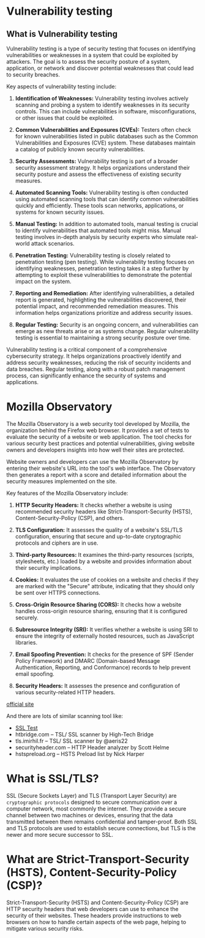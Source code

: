 # Vulnerability testing
## What is Vulnerability testing
Vulnerability testing is a type of security testing that focuses on identifying vulnerabilities or weaknesses in a system that could be exploited by attackers. The goal is to assess the security posture of a system, application, or network and discover potential weaknesses that could lead to security breaches.

Key aspects of vulnerability testing include:

1. **Identification of Weaknesses:** Vulnerability testing involves actively scanning and probing a system to identify weaknesses in its security controls. This can include vulnerabilities in software, misconfigurations, or other issues that could be exploited.

2. **Common Vulnerabilities and Exposures (CVEs):** Testers often check for known vulnerabilities listed in public databases such as the Common Vulnerabilities and Exposures (CVE) system. These databases maintain a catalog of publicly known security vulnerabilities.

3. **Security Assessments:** Vulnerability testing is part of a broader security assessment strategy. It helps organizations understand their security posture and assess the effectiveness of existing security measures.

4. **Automated Scanning Tools:** Vulnerability testing is often conducted using automated scanning tools that can identify common vulnerabilities quickly and efficiently. These tools scan networks, applications, or systems for known security issues.

5. **Manual Testing:** In addition to automated tools, manual testing is crucial to identify vulnerabilities that automated tools might miss. Manual testing involves in-depth analysis by security experts who simulate real-world attack scenarios.

6. **Penetration Testing:** Vulnerability testing is closely related to penetration testing (pen testing). While vulnerability testing focuses on identifying weaknesses, penetration testing takes it a step further by attempting to exploit these vulnerabilities to demonstrate the potential impact on the system.

7. **Reporting and Remediation:** After identifying vulnerabilities, a detailed report is generated, highlighting the vulnerabilities discovered, their potential impact, and recommended remediation measures. This information helps organizations prioritize and address security issues.

8. **Regular Testing:** Security is an ongoing concern, and vulnerabilities can emerge as new threats arise or as systems change. Regular vulnerability testing is essential to maintaining a strong security posture over time.

Vulnerability testing is a critical component of a comprehensive cybersecurity strategy. It helps organizations proactively identify and address security weaknesses, reducing the risk of security incidents and data breaches. Regular testing, along with a robust patch management process, can significantly enhance the security of systems and applications.


# Mozilla Observatory
The Mozilla Observatory is a web security tool developed by Mozilla, the organization behind the Firefox web browser. It provides a set of tests to evaluate the security of a website or web application. The tool checks for various security best practices and potential vulnerabilities, giving website owners and developers insights into how well their sites are protected.

Website owners and developers can use the Mozilla Observatory by entering their website's URL into the tool's web interface. The Observatory then generates a report with a score and detailed information about the security measures implemented on the site.

Key features of the Mozilla Observatory include:

1. **HTTP Security Headers:** It checks whether a website is using recommended security headers like Strict-Transport-Security (HSTS), Content-Security-Policy (CSP), and others.

2. **TLS Configuration:** It assesses the quality of a website's SSL/TLS configuration, ensuring that secure and up-to-date cryptographic protocols and ciphers are in use.

3. **Third-party Resources:** It examines the third-party resources (scripts, stylesheets, etc.) loaded by a website and provides information about their security implications.

4. **Cookies:** It evaluates the use of cookies on a website and checks if they are marked with the "Secure" attribute, indicating that they should only be sent over HTTPS connections.

5. **Cross-Origin Resource Sharing (CORS):** It checks how a website handles cross-origin resource sharing, ensuring that it is configured securely.

6. **Subresource Integrity (SRI):** It verifies whether a website is using SRI to ensure the integrity of externally hosted resources, such as JavaScript libraries.

7. **Email Spoofing Prevention:** It checks for the presence of SPF (Sender Policy Framework) and DMARC (Domain-based Message Authentication, Reporting, and Conformance) records to help prevent email spoofing.

8. **Security Headers:** It assesses the presence and configuration of various security-related HTTP headers.

[official site](https://observatory.mozilla.org/)

And there are lots of similar scanning tool like:
- [SSL Test](https://www.ssllabs.com/ssltest/)
- htbridge.com – TSL/ SSL scanner by High-Tech Bridge
- tls.imirhil.fr – TSL/ SSL scanner by @aeris22
- securityheader.com – HTTP Header analyzer by Scott Helme
- hstspreload.org – HSTS Preload list by Nick Harper 

# What is SSL/TLS?
SSL (Secure Sockets Layer) and TLS (Transport Layer Security) are `cryptographic protocols` designed to secure communication over a computer network, most commonly the internet. They provide a secure channel between two machines or devices, ensuring that the data transmitted between them remains confidential and tamper-proof. Both SSL and TLS protocols are used to establish secure connections, but TLS is the newer and more secure successor to SSL.

# What are Strict-Transport-Security (HSTS), Content-Security-Policy (CSP)?
Strict-Transport-Security (HSTS) and Content-Security-Policy (CSP) are HTTP security headers that web developers can use to enhance the security of their websites. These headers provide instructions to web browsers on how to handle certain aspects of the web page, helping to mitigate various security risks.